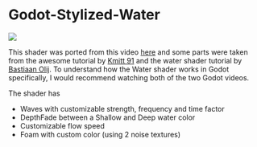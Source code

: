 # Godot-Stylized-Water
 
![](StylizedWater.gif)

This shader was ported from this video [here](https://www.youtube.com/watch?v=MHdDUqJHJxM) and some parts were taken from the awesome tutorial by [Kmitt 91](https://www.youtube.com/watch?v=PgcMXPdQrLI) and the water shader tutorial by [Bastiaan Olij](https://www.youtube.com/watch?v=vm9Sdvhq6ho). To understand how the Water shader works in Godot specifically, I would recommend watching both of the two Godot videos.

The shader has
* Waves with customizable strength, frequency and time factor
* DepthFade between a Shallow and Deep water color
* Customizable flow speed
* Foam with custom color (using 2 noise textures)